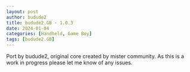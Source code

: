 ```yaml
---
layout: post
author: budude2
title: budude2.GB - 1.0.3
date: 2024-01-04
categories: [Handheld, Game Boy]
tags: [budude2.GB]
---
```

Port by budude2, original core created by mister community. As this is a work in progress please let me know of any issues.

